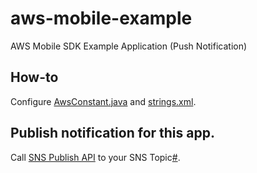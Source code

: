 # aws-mobile-example
AWS Mobile SDK Example Application (Push Notification)

## How-to
Configure [AwsConstant.java](https://github.com/hogelog/aws-mobile-sdk-example/blob/master/app/src/main/java/org/hogel/anyevents/constant/AwsConstant.java)
and [strings.xml](https://github.com/hogelog/aws-mobile-sdk-example/blob/master/app/src/main/res/values/strings.xml).

## Publish notification for this app.
Call [SNS Publish API](http://docs.aws.amazon.com/sns/latest/APIReference/API_Publish.html)
to your SNS Topic[#](https://github.com/hogelog/aws-mobile-sdk-example/blob/master/app/src/main/java/org/hogel/anyevents/constant/AwsConstant.java#L12).
